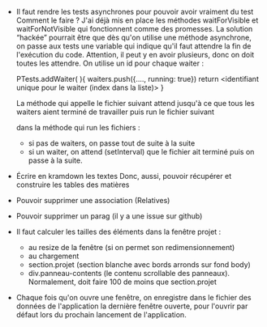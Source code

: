 * Il faut rendre les tests asynchrones pour pouvoir avoir vraiment du test
  Comment le faire ?
  J'ai déjà mis en place les méthodes waitForVisible et waitForNotVisible qui
  fonctionnent comme des promesses.
  La solution “hackée” pourrait être que dès qu'on utilise une méthode asynchrone,
  on passe aux tests une variable qui indique qu'il faut attendre la fin de
  l'exécution du code. Attention, il peut y en avoir plusieurs, donc on doit
  toutes les attendre.
  On utilise un id pour chaque waiter :

  PTests.addWaiter( <specs> ){
    waiters.push({...., running: true})
    return <identifiant unique pour le waiter (index dans la liste)>
  }

  La méthode qui appelle le fichier suivant attend jusqu'à ce que tous les
  waiters aient terminé de travailler puis run le fichier suivant

  dans la méthode qui run les fichiers :
  - si pas de waiters, on passe tout de suite à la suite
  - si un waiter, on attend (setInterval) que le fichier ait terminé puis on
    passe à la suite.


* Écrire en kramdown les textes
  Donc, aussi, pouvoir récupérer et construire les tables des matières
* Pouvoir supprimer une association (Relatives)
* Pouvoir supprimer un parag (il y a une issue sur github)

* Il faut calculer les tailles des éléments dans la fenêtre projet :
  - au resize de la fenêtre (si on permet son redimensionnement)
  - au chargement
  * section.projet (section blanche avec bords arronds sur fond body)
  * div.panneau-contents (le contenu scrollable des panneaux). Normalement, doit faire 100 de moins que section.projet

* Chaque fois qu'on ouvre une fenêtre, on enregistre dans le fichier des données de l'application la dernière fenêtre ouverte, pour l'ouvrir par défaut lors du prochain lancement de l'application.
